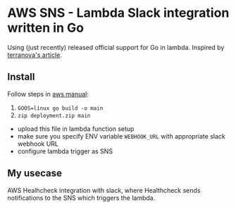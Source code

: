 # AWS SNS - Lambda Slack integration written in Go
Using (just recently) released official support for Go in lambda.
Inspired by [terranova's article](https://medium.com/cohealo-engineering/how-set-up-a-slack-channel-to-be-an-aws-sns-subscriber-63b4d57ad3ea).

## Install
Follow steps in [aws manual](https://aws.amazon.com/blogs/compute/announcing-go-support-for-aws-lambda/):
1. `GOOS=linux go build -o main`
2. `zip deployment.zip main`

- upload this file in lambda function setup
- make sure you specify ENV variable `WEBHOOK_URL` with appropriate slack webhook URL
- configure lambda trigger as SNS

## My usecase
AWS Healhcheck integration with slack, where Healthcheck sends notifications to the SNS 
which triggers the lambda.

